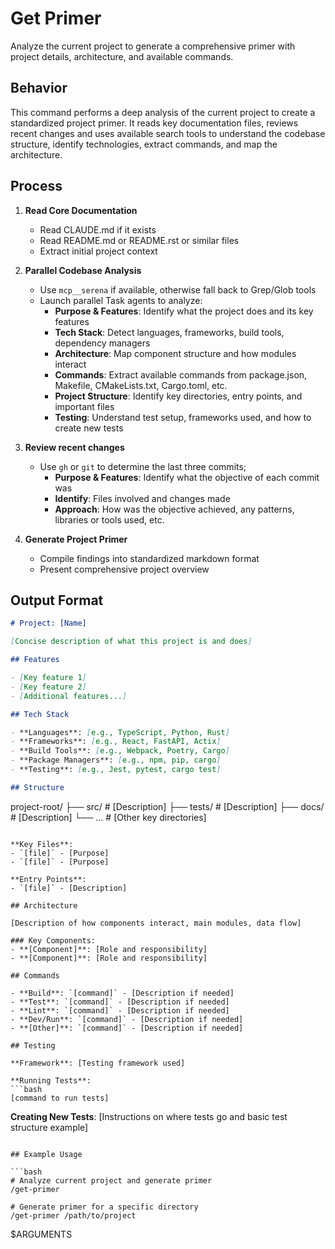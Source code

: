 # Get Primer

Analyze the current project to generate a comprehensive primer with project details, architecture, and available commands.

## Behavior

This command performs a deep analysis of the current project to create a standardized project primer. It reads key documentation files, reviews recent changes and uses available search tools to understand the codebase structure, identify technologies, extract commands, and map the architecture.

## Process

1. **Read Core Documentation**

   - Read CLAUDE.md if it exists
   - Read README.md or README.rst or similar files
   - Extract initial project context

2. **Parallel Codebase Analysis**

   - Use `mcp__serena` if available, otherwise fall back to Grep/Glob tools
   - Launch parallel Task agents to analyze:
     - **Purpose & Features**: Identify what the project does and its key features
     - **Tech Stack**: Detect languages, frameworks, build tools, dependency managers
     - **Architecture**: Map component structure and how modules interact
     - **Commands**: Extract available commands from package.json, Makefile, CMakeLists.txt, Cargo.toml, etc.
     - **Project Structure**: Identify key directories, entry points, and important files
     - **Testing**: Understand test setup, frameworks used, and how to create new tests

3. **Review recent changes**

   - Use `gh` or `git` to determine the last three commits;
     - **Purpose & Features**: Identify what the objective of each commit was
     - **Identify**: Files involved and changes made
     - **Approach**: How was the objective achieved, any patterns, libraries or tools used, etc.

4. **Generate Project Primer**

   - Compile findings into standardized markdown format
   - Present comprehensive project overview

## Output Format

```markdown
# Project: [Name]

[Concise description of what this project is and does]

## Features

- [Key feature 1]
- [Key feature 2]
- [Additional features...]

## Tech Stack

- **Languages**: [e.g., TypeScript, Python, Rust]
- **Frameworks**: [e.g., React, FastAPI, Actix]
- **Build Tools**: [e.g., Webpack, Poetry, Cargo]
- **Package Managers**: [e.g., npm, pip, cargo]
- **Testing**: [e.g., Jest, pytest, cargo test]

## Structure
```

project-root/
├── src/ # [Description]
├── tests/ # [Description]
├── docs/ # [Description]
└── ... # [Other key directories]

````

**Key Files**:
- `[file]` - [Purpose]
- `[file]` - [Purpose]

**Entry Points**:
- `[file]` - [Description]

## Architecture

[Description of how components interact, main modules, data flow]

### Key Components:
- **[Component]**: [Role and responsibility]
- **[Component]**: [Role and responsibility]

## Commands

- **Build**: `[command]` - [Description if needed]
- **Test**: `[command]` - [Description if needed]
- **Lint**: `[command]` - [Description if needed]
- **Dev/Run**: `[command]` - [Description if needed]
- **[Other]**: `[command]` - [Description if needed]

## Testing

**Framework**: [Testing framework used]

**Running Tests**:
```bash
[command to run tests]
````

**Creating New Tests**:
[Instructions on where tests go and basic test structure example]

````

## Example Usage

```bash
# Analyze current project and generate primer
/get-primer

# Generate primer for a specific directory
/get-primer /path/to/project
````

$ARGUMENTS
